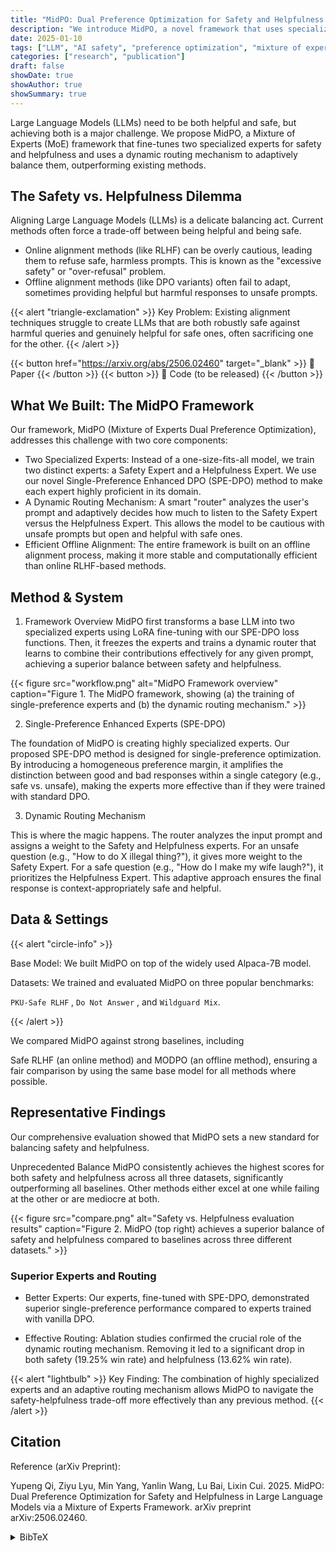 ```yaml
---
title: "MidPO: Dual Preference Optimization for Safety and Helpfulness in Large Language Models via a Mixture of Experts Framework"
description: "We introduce MidPO, a novel framework that uses specialized 'safety' and 'helpfulness' experts and a dynamic router to achieve a state-of-the-art balance between LLM safety and performance."
date: 2025-01-10
tags: ["LLM", "AI safety", "preference optimization", "mixture of experts"]
categories: ["research", "publication"]
draft: false
showDate: true
showAuthor: true
showSummary: true
---
```


Large Language Models (LLMs) need to be both helpful and safe, but achieving both is a major challenge. We propose MidPO, a Mixture of Experts (MoE) framework that fine-tunes two specialized experts for safety and helpfulness and uses a dynamic routing mechanism to adaptively balance them, outperforming existing methods.

## The Safety vs. Helpfulness Dilemma
Aligning Large Language Models (LLMs) is a delicate balancing act. Current methods often force a trade-off between being helpful and being safe.

- Online alignment methods (like RLHF) can be overly cautious, leading them to refuse safe, harmless prompts. This is known as the "excessive safety" or "over-refusal" problem.
- Offline alignment methods (like DPO variants) often fail to adapt, sometimes providing helpful but harmful responses to unsafe prompts.


{{< alert "triangle-exclamation" >}}
Key Problem: Existing alignment techniques struggle to create LLMs that are both robustly safe against harmful queries and genuinely helpful for safe ones, often sacrificing one for the other.
{{< /alert >}}

{{< button href="https://arxiv.org/abs/2506.02460" target="_blank" >}} 📄 Paper {{< /button >}} {{< button >}} 📁 Code (to be released) {{< /button >}}

## What We Built: The MidPO Framework
Our framework, MidPO (Mixture of Experts Dual Preference Optimization), addresses this challenge with two core components:

- Two Specialized Experts: Instead of a one-size-fits-all model, we train two distinct experts: a Safety Expert and a Helpfulness Expert. We use our novel Single-Preference Enhanced DPO (SPE-DPO) method to make each expert highly proficient in its domain.
- A Dynamic Routing Mechanism: A smart "router" analyzes the user's prompt and adaptively decides how much to listen to the Safety Expert versus the Helpfulness Expert. This allows the model to be cautious with unsafe prompts but open and helpful with safe ones.
- Efficient Offline Alignment: The entire framework is built on an offline alignment process, making it more stable and computationally efficient than online RLHF-based methods.

## Method & System
1. Framework Overview
MidPO first transforms a base LLM into two specialized experts using LoRA fine-tuning with our SPE-DPO loss functions. Then, it freezes the experts and trains a dynamic router that learns to combine their contributions effectively for any given prompt, achieving a superior balance between safety and helpfulness.

{{< figure src="workflow.png" alt="MidPO Framework overview" caption="Figure 1. The MidPO framework, showing (a) the training of single-preference experts and (b) the dynamic routing mechanism." >}}

2. Single-Preference Enhanced Experts (SPE-DPO)

The foundation of MidPO is creating highly specialized experts. Our proposed SPE-DPO method is designed for single-preference optimization. By introducing a homogeneous preference margin, it amplifies the distinction between good and bad responses within a single category (e.g., safe vs. unsafe), making the experts more effective than if they were trained with standard DPO.


3. Dynamic Routing Mechanism

This is where the magic happens. The router analyzes the input prompt and assigns a weight to the Safety and Helpfulness experts. For an unsafe question (e.g., "How to do X illegal thing?"), it gives more weight to the Safety Expert. For a safe question (e.g., "How do I make my wife laugh?"), it prioritizes the Helpfulness Expert. This adaptive approach ensures the final response is context-appropriately safe and helpful.

## Data & Settings
{{< alert "circle-info" >}}

Base Model: We built MidPO on top of the widely used Alpaca-7B model.

Datasets: We trained and evaluated MidPO on three popular benchmarks: 

`PKU-Safe RLHF` , `Do Not Answer` , and `Wildguard Mix`.


{{< /alert >}}

We compared MidPO against strong baselines, including 

Safe RLHF (an online method) and MODPO (an offline method), ensuring a fair comparison by using the same base model for all methods where possible.


## Representative Findings
Our comprehensive evaluation showed that MidPO sets a new standard for balancing safety and helpfulness.

Unprecedented Balance
MidPO consistently achieves the highest scores for both safety and helpfulness across all three datasets, significantly outperforming all baselines. Other methods either excel at one while failing at the other or are mediocre at both.

{{< figure src="compare.png" alt="Safety vs. Helpfulness evaluation results" caption="Figure 2. MidPO (top right) achieves a superior balance of safety and helpfulness compared to baselines across three different datasets." >}}

### Superior Experts and Routing

- Better Experts: Our experts, fine-tuned with SPE-DPO, demonstrated superior single-preference performance compared to experts trained with vanilla DPO.

- Effective Routing: Ablation studies confirmed the crucial role of the dynamic routing mechanism. Removing it led to a significant drop in both safety (19.25% win rate) and helpfulness (13.62% win rate).

{{< alert "lightbulb" >}}
Key Finding: The combination of highly specialized experts and an adaptive routing mechanism allows MidPO to navigate the safety-helpfulness trade-off more effectively than any previous method.
{{< /alert >}}

## Citation
Reference (arXiv Preprint):

Yupeng Qi, Ziyu Lyu, Min Yang, Yanlin Wang, Lu Bai, Lixin Cui. 2025. MidPO: Dual Preference Optimization for Safety and Helpfulness in Large Language Models via a Mixture of Experts Framework. arXiv preprint arXiv:2506.02460.

<details>
<summary>BibTeX</summary>

Code snippet

@misc{qi2025midpo,
  title={MidPO: Dual Preference Optimization for Safety and Helpfulness in Large Language Models via a Mixture of Experts Framework}, 
  author={Yupeng Qi and Ziyu Lyu and Min Yang and Yanlin Wang and Lu Bai and Lixin Cui},
  year={2025},
  eprint={2506.02460},
  archivePrefix={arXiv},
  primaryClass={cs.CL}
}
</details>